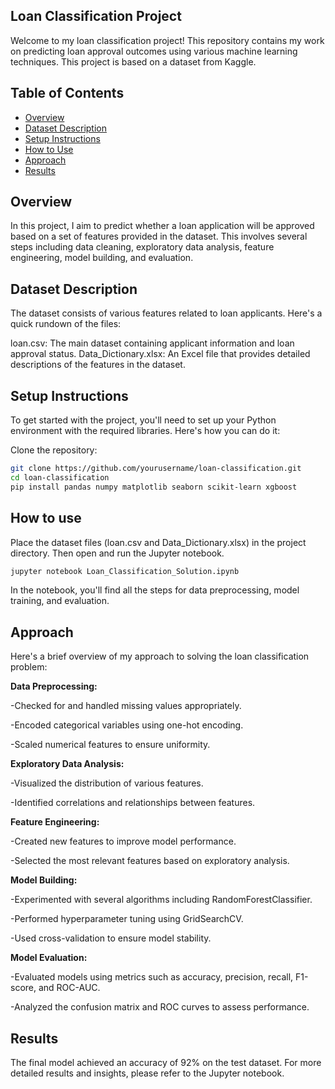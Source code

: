 ## Loan Classification Project
Welcome to my loan classification project! This repository contains my work on predicting loan approval outcomes using various machine learning techniques. This project is based on a dataset from Kaggle.

## Table of Contents
- [Overview](#Overview)
- [Dataset Description](#dataset-description)
- [Setup Instructions](#setup-instructions)
- [How to Use](#how-to-use)
- [Approach](#approach)
- [Results](#results)

## Overview
In this project, I aim to predict whether a loan application will be approved based on a set of features provided in the dataset. This involves several steps including data cleaning, exploratory data analysis, feature engineering, model building, and evaluation.

## Dataset Description
The dataset consists of various features related to loan applicants. Here's a quick rundown of the files:

loan.csv: The main dataset containing applicant information and loan approval status.
Data_Dictionary.xlsx: An Excel file that provides detailed descriptions of the features in the dataset.

## Setup Instructions
To get started with the project, you'll need to set up your Python environment with the required libraries. Here's how you can do it:

Clone the repository:
```bash
git clone https://github.com/yourusername/loan-classification.git
cd loan-classification
pip install pandas numpy matplotlib seaborn scikit-learn xgboost
```
## How to use
Place the dataset files (loan.csv and Data_Dictionary.xlsx) in the project directory. Then open and run the Jupyter notebook.

```bash
jupyter notebook Loan_Classification_Solution.ipynb
```
In the notebook, you'll find all the steps for data preprocessing, model training, and evaluation.

## Approach
Here's a brief overview of my approach to solving the loan classification problem:

**Data Preprocessing:**

-Checked for and handled missing values appropriately.

-Encoded categorical variables using one-hot encoding.

-Scaled numerical features to ensure uniformity.


**Exploratory Data Analysis:**

-Visualized the distribution of various features.

-Identified correlations and relationships between features.


**Feature Engineering:**

-Created new features to improve model performance.

-Selected the most relevant features based on exploratory analysis.


**Model Building:**

-Experimented with several algorithms including RandomForestClassifier.

-Performed hyperparameter tuning using GridSearchCV.

-Used cross-validation to ensure model stability.


**Model Evaluation:**

-Evaluated models using metrics such as accuracy, precision, recall, F1-score, and ROC-AUC.

-Analyzed the confusion matrix and ROC curves to assess performance.

## Results
The final model achieved an accuracy of 92% on the test dataset. For more detailed results and insights, please refer to the Jupyter notebook.

